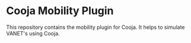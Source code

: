 # Cooja Mobility Plugin
This repository contains the mobility plugin for Cooja. It helps to simulate VANET's using Cooja.
